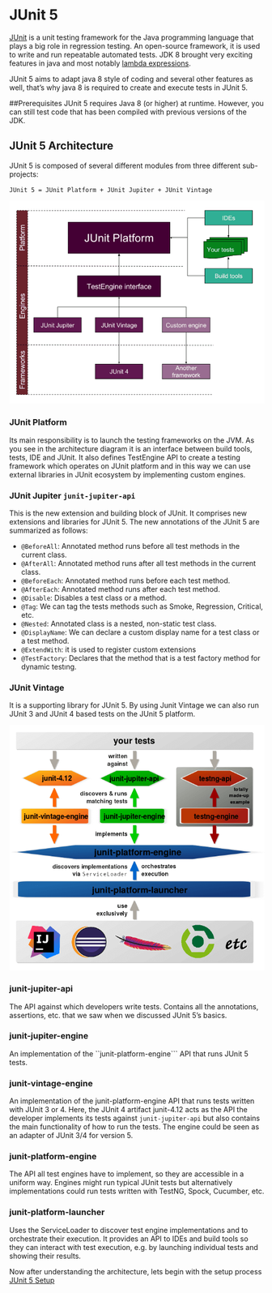 # JUnit 5
[JUnit](https://junit.org/junit5/) is a unit testing framework for the Java programming language 
that plays a big role in regression testing. An open-source framework, it is used to write 
and run repeatable automated tests.
JDK 8 brought very exciting features in java and most notably 
[lambda expressions](https://docs.oracle.com/javase/tutorial/java/javaOO/lambdaexpressions.html). 

JUnit 5 aims to adapt java 8 style of coding and several other features as well, 
that’s why java 8 is required to create and execute tests in JUnit 5.

##Prerequisites
JUnit 5 requires Java 8 (or higher) at runtime. However, you can still test code that has been 
compiled with previous versions of the JDK.

## JUnit 5 Architecture
JUnit 5 is composed of several different modules from three different sub-projects:

``` 
JUnit 5 = JUnit Platform + JUnit Jupiter + JUnit Vintage 
```

![Alt text](../media/junit5-architecture-1.png)

### JUnit Platform

Its main responsibility is to launch the testing frameworks on the JVM. 
As you see in the architecture diagram it is an interface between build tools, tests, IDE and JUnit.
 It also defines TestEngine API to create a testing framework which operates on JUnit platform 
 and in this way we can use external libraries in JUnit ecosystem by implementing custom engines.


### JUnit Jupiter ```junit-jupiter-api```

This is the new extension and building block of JUnit. It comprises new extensions and 
libraries for JUnit 5. The new annotations of the JUnit 5 are summarized as follows:

   * ```@BeforeAll```: Annotated method runs before all test methods in the current class.
   * ```@AfterAll```: Annotated method runs after all test methods in the current class.
   * ```@BeforeEach```: Annotated method runs before each test method.
   * ```@AfterEach```: Annotated method runs after each test method.
   * ```@Disable```: Disables a test class or a method.
   * ```@Tag```: We can tag the tests methods such as Smoke, Regression, Critical, etc.
   * ```@Nested```: Annotated class is a nested, non-static test class.
   * ```@DisplayName```: We can declare a custom display name for a test class or a test method.
   * ```@ExtendWith```: it is used to register custom extensions
   * ```@TestFactory```: Declares that the method that is a test factory method for dynamic testıng.

### JUnit Vintage

It is a supporting library for JUnit 5. By using Junit Vintage we can also run JUnit 3 
and JUnit 4 based tests on the JUnit 5 platform.

![Alt text](../media/junit-5-architecture.png)

### junit-jupiter-api

The API against which developers write tests. Contains all the annotations, assertions, etc. 
that we saw when we discussed JUnit 5’s basics.

### junit-jupiter-engine 

An implementation of the ``junit-platform-engine``` API that runs JUnit 5 tests.

### junit-vintage-engine

An implementation of the junit-platform-engine API that runs tests written with JUnit 3 or 4. 
Here, the JUnit 4 artifact junit-4.12 acts as the API the developer implements its tests against 
```junit-jupiter-api``` but also contains the main functionality of how to run the tests.
The engine could be seen as an adapter of JUnit 3/4 for version 5.

### junit-platform-engine

The API all test engines have to implement, so they are accessible in a uniform way. 
Engines might run typical JUnit tests but alternatively implementations could run tests written
 with TestNG, Spock, Cucumber, etc.

### junit-platform-launcher
Uses the ServiceLoader to discover test engine implementations and to orchestrate their execution. 
It provides an API to IDEs and build tools so they can interact with test execution, 
e.g. by launching individual tests and showing their results.

Now after understanding the architecture, lets begin with the setup process [JUnit 5 Setup](JUnit4toJUnit5.md)